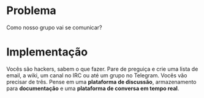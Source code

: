 # Problema

Como nosso grupo vai se comunicar?

# Implementação

Vocês são hackers, sabem o que fazer. Pare de preguiça e crie uma lista de email, a wiki, um canal no IRC ou até um grupo no Telegram. Vocês vão precisar de três. Pense em uma **plataforma de discussão**, armazenamento para **documentação** e uma **plataforma de conversa em tempo real**.
